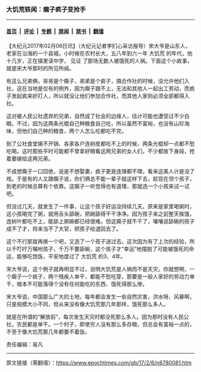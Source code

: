 ### 大饥荒轶闻：瘸子疯子变抢手

---

#### [首页](../../../..?n8780081) &nbsp;|&nbsp; [评论](../../../../../epoch-comment?n8780081) &nbsp;|&nbsp; [专题](../../../../../epoch-special?n8780081) &nbsp;|&nbsp; [禁闻](../../../../../epoch-news?n8780081) &nbsp;|&nbsp; [禁书](../../../../../books?n8780081) &nbsp;|&nbsp; [翻墙](https://github.com/gfw-breaker/nogfw/blob/master/README.md?n8780081)


<div class="post_content" id="artbody" itemprop="articleBody">
 <!-- article content begin -->
 <p>
  【大纪元2017年02月06日讯】（大纪元记者李扪心采访报导）宋大爷是山东人，老家在沿海的一个县城，小时候在农村长大，五八年到六一年
  <ok href="https://www.epochtimes.com/gb/tag/%E5%A4%A7%E9%A5%A5%E8%8D%92.html">
   大饥荒
  </ok>
  的年代，他十几岁，正在镇里读中学，
  <ok href="https://www.epochtimes.com/gb/tag/%E8%A7%81%E8%AF%81.html">
   见证
  </ok>
  了那场无数人被饿死的人祸。下面这个小故事，就是宋大爷那时的所见所闻。
 </p>
 <p>
  有这么兄弟俩，哥哥是个瘸子，弟弟是个疯子，搞合作社的时候，没允许他们入社，这在当地是仅有的例外，因为瘸子跟不上，无法和其他人一起出工劳动，而疯子发起疯来好打人，所以就没让他们参加合作社，而其他人家则必须全部都得入社。
 </p>
 <p>
  这对被人民公社遗弃的兄弟，自然成了社会的边缘人，估计可能也遭受过不少白眼。不过，因为这两条光棍自己种粮食自己吃，所以虽然不富裕，也没有山珍海味，但他们自己种的粮食，两个人怎么吃都吃不完。
 </p>
 <p>
  到了公社食堂揭不开锅、各家各户连树皮都吃不上的时候，两条光棍却一点都不愁吃喝。这时那些平时可能都不曾拿好眼看这两兄弟的女人们，不少都放下身段，抢着要嫁给这两兄弟。
 </p>
 <p>
  不成想瘸子一口回绝，说是不想娶妻，疯子更是连理都不理，看来这美人计是没了戏。于是有的人又跟瘸子说，你们俩总不能一辈子就这样下去，趁现在领个孩子，到老的时候总算有个依靠。这瘸子一听觉得也有道理，那就选一个小孩来试一试吧。
 </p>
 <p>
  但没过几天，就发生了一件事，让这个孩子好运没持续几天。原来是家里喝粥时，这小孩喝完了粥，就用舌头舔碗，把碗舔得干干净净。因为孩子来之前整天挨饿，连树叶都吃不上，能舔上粥碗都已经很难。但这瘸子就不干了，嚷嚷说舔碗的孩子成不了才，将来当不了大官，把孩子给退回去了。
 </p>
 <p>
  这个不行那就再换一个吧，又选了一个孩子送过去。这次因为有了上次的经验，所以千叮咛万嘱咐孩子，千万不要舔碗，这个孩子才“幸运”地摆脱了可能被饿死的命运，能够吃饱饭，平安地度过了
  <ok href="https://www.epochtimes.com/gb/tag/%E5%A4%A7%E9%A5%A5%E8%8D%92.html">
   大饥荒
  </ok>
  的3、4年。
 </p>
 <p>
  宋大爷说，这个例子就再明显不过，说明大饥荒是人祸而不是天灾。你就想啊，一个瘸子一个疯子，两个残疾人单干，都能不愁吃穿，那要是一般人家好的劳动力单干，根本不可能落得个没有任何能吃的东西、饿死得那么惨。
 </p>
 <p>
  宋大爷说，中国那么广大的土地，每年都会发生一些自然灾害，洪水呀、风暴啊，只是规模大小不同，但从来没有像大饥荒那几年那样，饿死那么多人。
 </p>
 <p>
  就是在所谓的“解放前”，每次发生天灾时都没死那么多人。因为那时没有人民公社，农民都是单干。一个村子，即使穷人没有那么多存粮，但总会有富裕一点的，不至于像大饥荒那几年都要不着饭。
 </p>
 <p>
  责任编辑：易凡
 </p>
 <!-- article content end -->
 <div id="below_article_ad">
 </div>
</div>


---

原文链接（需翻墙）：https://www.epochtimes.com/gb/17/2/6/n8780081.htm